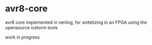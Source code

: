 # avr8-core
avr8 core implemented in verilog, for sintetizing in an FPGA using the opensource icetorm tools

work in progress


